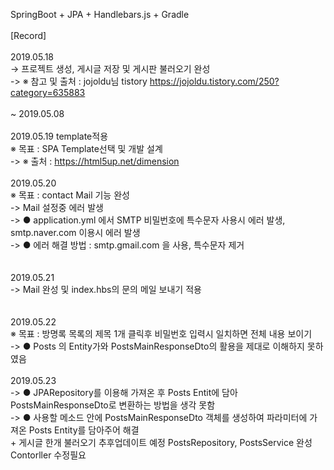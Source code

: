 SpringBoot + JPA + Handlebars.js + Gradle<br>
<br>
[Record]
<br>
<br>
2019.05.18 <br>
    -> 프로젝트 생성, 게시글 저장 및 게시판 불러오기 완성<br>
    -> ※ 참고 및 출처 : jojoldu님 tistory  https://jojoldu.tistory.com/250?category=635883<br>
 <br> 
  ~ 2019.05.08<br>
<br>
2019.05.19 template적용 <br>
※ 목표 : SPA Template선택 및 개발 설계<br>
    -> ※ 출처 : https://html5up.net/dimension<br>
<br>
2019.05.20<br>
※ 목표 : contact Mail 기능 완성<br>
    -> Mail 설정중 에러 발생 <br>
    -> ● application.yml 에서 SMTP 비밀번호에 특수문자 사용시 에러 발생, smtp.naver.com 이용시 에러 발생<br>
    -> ● 에러 해결 방법 : smtp.gmail.com 을 사용, 특수문자 제거<br>
<br>    
2019.05.21 <br>
    -> Mail 완성 및 index.hbs의 문의 메일 보내기 적용<br>
<br>    
2019.05.22<br>
※ 목표 : 방명록 목록의 제목 1개 클릭후 비밀번호 입력시 일치하면 전체 내용 보이기<br> 
    -> ● Posts 의 Entity가와 PostsMainResponseDto의 활용을 제대로 이해하지 못하였음<br>
<br>
2019.05.23<br>
    -> ● JPARepository를 이용해 가져온 후  Posts Entit에 담아 PostsMainResponseDto로 변환하는 방법을 생각 못함<br>
    -> ● 사용할 메소드 안에 PostsMainResponseDto 객체를 생성하여 파라미터에 가져온 Posts Entity를 담아주어 해결<br>
       + 게시글 한개 불러오기 추후업데이트 예정 PostsRepository, PostsService 완성 Contorller 수정필요<br> 
